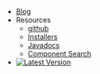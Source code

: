 - [Blog](https://interlok.adaptris.net/#blog)
- Resources
  - [github](https://github.com/adaptris/interlok)
  - [Installers](https://development.adaptris.net/installers)
  - [Javadocs](https://nexus.adaptris.net/nexus/content/sites/javadocs/com/adaptris/)
  - [Component Search](https://interlok.adaptris.net/interlok-component-search/)
- [![Latest Version](https://img.shields.io/github/v/tag/adaptris/interlok?label=Latest&sort=semver&style=flat-square)]()
